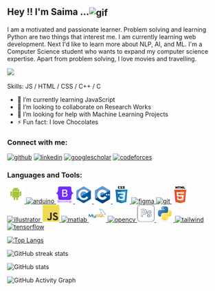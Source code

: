 <!-- ![I am Fresh Graduate ](https://i.pinimg.com/originals/0f/ee/e3/0feee3b548da0dcc30a7a35f2167f650.gif) -->
<!-- <img src='https://github.com/saimasiddique/demo-gif' alt='github' height='80%' width='90%' align='center'>  -->



##  Hey !! I'm Saima ...<img align="center" src="https://i.pinimg.com/originals/b9/37/12/b9371273ae94a946e92074d1b9696680.gif" width="65" height="65" alt="gif">



I am a motivated and passionate learner. Problem solving and learning Python are two things that interest me. I am currently learning web development. Next I'd like to learn more about NLP, AI, and ML. I'm a Computer Science student who wants to expand my computer science expertise. Apart from problem solving, I love movies and travelling.

![](https://komarev.com/ghpvc/?username=your-github-saimasiddique&abbreviated=true&color=blue)  

Skills:  JS / HTML / CSS / C++ / C 

- 🌱 I’m currently learning JavaScript 
- 👯 I’m looking to collaborate on Research Works 
- 🤔 I’m looking for help with Machine Learning Projects   
- ⚡ Fun fact: I love Chocolates 



<h3 align="left">Connect with me:</h3>

[<img src='https://d112y698adiu2z.cloudfront.net/photos/production/software_photos/000/456/275/datas/original.gif' alt='github' height='40'>](https://github.com/saimasiddique) [<img src="https://cliply.co/wp-content/uploads/2021/02/372102050_LINKEDIN_ICON_TRANSPARENT_1080.gif" alt='linkedin' height='40'>](https://www.linkedin.com/in/saima-siddique-tashfia-ce022/)  [<img src='https://img.icons8.com/?size=100&id=drPiDBy9kkJ3&format=png&color=000000' alt='googlescholar' height='38'>](https://scholar.google.com/citations?user=4m0WmLQAAAAJ&hl=en&authuser=1)   [<img src='https://raw.githubusercontent.com/rahuldkjain/github-profile-readme-generator/master/src/images/icons/Social/codeforces.svg' alt='codeforces' height='38'>](https://codeforces.com/profile/saima_siddique)    


<h3 align="left">Languages and Tools:</h3>
<p align="left">
<a href="https://developer.android.com" target="_blank" rel="noreferrer"> <img src="https://raw.githubusercontent.com/devicons/devicon/master/icons/android/android-original-wordmark.svg" alt="android" width="40" height="40"/> </a> 
<a href="https://www.arduino.cc/" target="_blank" rel="noreferrer"> <img src="https://cdn.worldvectorlogo.com/logos/arduino-1.svg" alt="arduino" width="40" height="40"/> </a> <a href="https://getbootstrap.com" target="_blank" rel="noreferrer"> <img src="https://raw.githubusercontent.com/devicons/devicon/master/icons/bootstrap/bootstrap-plain-wordmark.svg" alt="bootstrap" width="40" height="40"/> </a> 
<a href="https://www.cprogramming.com/" target="_blank" rel="noreferrer"> <img src="https://raw.githubusercontent.com/devicons/devicon/master/icons/c/c-original.svg" alt="c" width="40" height="40"/> </a> 
<a href="https://www.w3schools.com/cpp/" target="_blank" rel="noreferrer"> <img src="https://raw.githubusercontent.com/devicons/devicon/master/icons/cplusplus/cplusplus-original.svg" alt="cplusplus" width="40" height="40"/> </a> 
<a href="https://www.w3schools.com/css/" target="_blank" rel="noreferrer"> <img src="https://raw.githubusercontent.com/devicons/devicon/master/icons/css3/css3-original-wordmark.svg" alt="css3" width="40" height="40"/> </a> 
<a href="https://www.figma.com/" target="_blank" rel="noreferrer"> <img src="https://www.vectorlogo.zone/logos/figma/figma-icon.svg" alt="figma" width="40" height="40"/> </a> <a href="https://git-scm.com/" target="_blank" rel="noreferrer"> <img src="https://www.vectorlogo.zone/logos/git-scm/git-scm-icon.svg" alt="git" width="40" height="40"/> </a> <a href="https://www.w3.org/html/" target="_blank" rel="noreferrer"> <img src="https://raw.githubusercontent.com/devicons/devicon/master/icons/html5/html5-original-wordmark.svg" alt="html5" width="40" height="40"/> </a> <a href="https://www.adobe.com/in/products/illustrator.html" target="_blank" rel="noreferrer"> <img src="https://www.vectorlogo.zone/logos/adobe_illustrator/adobe_illustrator-icon.svg" alt="illustrator" width="40" height="40"/> </a>
<a href="https://developer.mozilla.org/en-US/docs/Web/JavaScript" target="_blank" rel="noreferrer"> <img src="https://raw.githubusercontent.com/devicons/devicon/master/icons/javascript/javascript-original.svg" alt="javascript" width="40" height="40"/> </a> 
<a href="https://www.mathworks.com/" target="_blank" rel="noreferrer"> <img src="https://upload.wikimedia.org/wikipedia/commons/2/21/Matlab_Logo.png" alt="matlab" width="40" height="40"/> </a> <a href="https://www.mysql.com/" target="_blank" rel="noreferrer"> <img src="https://raw.githubusercontent.com/devicons/devicon/master/icons/mysql/mysql-original-wordmark.svg" alt="mysql" width="40" height="40"/> </a> 
<a href="https://opencv.org/" target="_blank" rel="noreferrer"> <img src="https://www.vectorlogo.zone/logos/opencv/opencv-icon.svg" alt="opencv" width="40" height="40"/> </a> <a href="https://www.photoshop.com/en" target="_blank" rel="noreferrer"> <img src="https://raw.githubusercontent.com/devicons/devicon/master/icons/photoshop/photoshop-line.svg" alt="photoshop" width="40" height="40"/> </a> 
<a href="https://www.python.org" target="_blank" rel="noreferrer"> <img src="https://raw.githubusercontent.com/devicons/devicon/master/icons/python/python-original.svg" alt="python" width="40" height="40"/> </a> 
<a href="https://tailwindcss.com/" target="_blank" rel="noreferrer"> <img src="https://www.vectorlogo.zone/logos/tailwindcss/tailwindcss-icon.svg" alt="tailwind" width="40" height="40"/> </a>
<a href="https://www.tensorflow.org" target="_blank" rel="noreferrer"> <img src="https://www.vectorlogo.zone/logos/tensorflow/tensorflow-icon.svg" alt="tensorflow" width="40" height="40"/> </a> 
</p>


[![Top Langs](https://github-readme-stats.vercel.app/api/top-langs/?username=saimasiddique)](https://github.com/anuraghazra/github-readme-stats)

![GitHub streak stats](https://github-readme-streak-stats.herokuapp.com/?user=saimasiddique)  

![GitHub stats](https://github-readme-stats.vercel.app/api?username=saimasiddique&show_icons=true)  

![GitHub Activity Graph](https://activity-graph.herokuapp.com/graph?username=saimasiddique)  




